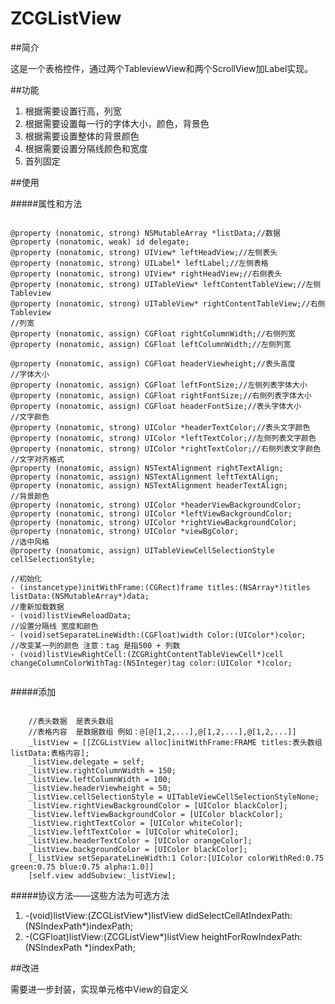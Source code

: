 # ZCGListView

##简介

这是一个表格控件，通过两个TableviewView和两个ScrollView加Label实现。

##功能
1. 根据需要设置行高，列宽
2. 根据需要设置每一行的字体大小，颜色，背景色
3. 根据需要设置整体的背景颜色
4. 根据需要设置分隔线颜色和宽度
5. 首列固定 

##使用

#####属性和方法

<pre><code>
@property (nonatomic, strong) NSMutableArray *listData;//数据
@property (nonatomic, weak) id<ZCGListViewDelegate> delegate;
@property (nonatomic, strong) UIView* leftHeadView;//左侧表头
@property (nonatomic, strong) UILabel* leftLabel;//左侧表格
@property (nonatomic, strong) UIView* rightHeadView;//右侧表头
@property (nonatomic, strong) UITableView* leftContentTableView;//左侧Tableview
@property (nonatomic, strong) UITableView* rightContentTableView;//右侧Tableview
//列宽 
@property (nonatomic, assign) CGFloat rightColumnWidth;//右侧列宽
@property (nonatomic, assign) CGFloat leftColumnWidth;//左侧列宽

@property (nonatomic, assign) CGFloat headerViewheight;//表头高度
//字体大小
@property (nonatomic, assign) CGFloat leftFontSize;//左侧列表字体大小
@property (nonatomic, assign) CGFloat rightFontSize;//右侧列表字体大小
@property (nonatomic, assign) CGFloat headerFontSize;//表头字体大小
//文字颜色
@property (nonatomic, strong) UIColor *headerTextColor;//表头文字颜色
@property (nonatomic, strong) UIColor *leftTextColor;//左侧列表文字颜色
@property (nonatomic, strong) UIColor *rightTextColor;//右侧列表文字颜色
//文字对齐格式
@property (nonatomic, assign) NSTextAlignment rightTextAlign;
@property (nonatomic, assign) NSTextAlignment leftTextAlign;
@property (nonatomic, assign) NSTextAlignment headerTextAlign;
//背景颜色
@property (nonatomic, strong) UIColor *headerViewBackgroundColor;
@property (nonatomic, strong) UIColor *leftViewBackgroundColor;
@property (nonatomic, strong) UIColor *rightViewBackgroundColor;
@property (nonatomic, strong) UIColor *viewBgColor;
//选中风格
@property (nonatomic, assign) UITableViewCellSelectionStyle cellSelectionStyle;

//初始化
- (instancetype)initWithFrame:(CGRect)frame titles:(NSArray*)titles listData:(NSMutableArray*)data;
//重新加载数据
- (void)listViewReloadData;
//设置分隔线 宽度和颜色
- (void)setSeparateLineWidth:(CGFloat)width Color:(UIColor*)color;
//改变某一列的颜色 注意：tag 是指500 + 列数
- (void)listViewRightCell:(ZCGRightContentTableViewCell*)cell changeColumnColorWithTag:(NSInteger)tag color:(UIColor *)color;

</code></pre>

#####添加
<pre><code>
    //表头数据  是表头数组
    //表格内容  是数据数组 例如：@[@[1,2,...],@[1,2,...],@[1,2,...]]
    _listView = [[ZCGListView alloc]initWithFrame:FRAME titles:表头数组 listData:表格内容];
    _listView.delegate = self;
    _listView.rightColumnWidth = 150;
    _listView.leftColumnWidth = 100;
    _listView.headerViewheight = 50;
    _listView.cellSelectionStyle = UITableViewCellSelectionStyleNone;
    _listView.rightViewBackgroundColor = [UIColor blackColor];
    _listView.leftViewBackgroundColor = [UIColor blackColor];
    _listView.rightTextColor = [UIColor whiteColor];
    _listView.leftTextColor = [UIColor whiteColor];
    _listView.headerTextColor = [UIColor orangeColor];
    _listView.backgroundColor = [UIColor blackColor];
    [_listView setSeparateLineWidth:1 Color:[UIColor colorWithRed:0.75 green:0.75 blue:0.75 alpha:1.0]]
    [self.view addSubview:_listView];
</code></pre>

#####协议方法——这些方法为可选方法

1. -(void)listView:(ZCGListView*)listView didSelectCellAtIndexPath:(NSIndexPath*)indexPath;
2. -(CGFloat)listView:(ZCGListView*)listView heightForRowIndexPath:(NSIndexPath *)indexPath;

##改进

需要进一步封装，实现单元格中View的自定义
